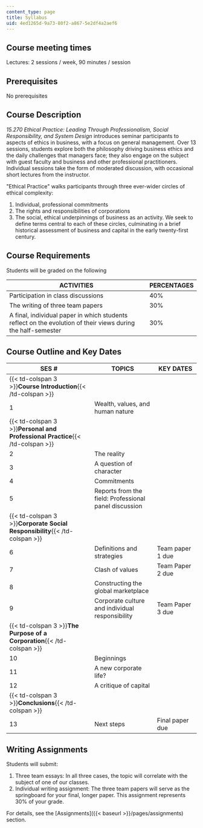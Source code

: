 ```yaml
---
content_type: page
title: Syllabus
uid: 4ed1265d-9a73-80f2-a867-5e2df4a2aef6
---
```


Course meeting times
--------------------

Lectures: 2 sessions / week, 90 minutes / session

Prerequisites
-------------

No prerequisites

Course Description
------------------

_15.270 Ethical Practice: Leading Through Professionalism, Social Responsibility, and System Design_ introduces seminar participants to aspects of ethics in business, with a focus on general management. Over 13 sessions, students explore both the philosophy driving business ethics and the daily challenges that managers face; they also engage on the subject with guest faculty and business and other professional practitioners. Individual sessions take the form of moderated discussion, with occasional short lectures from the instructor.

"Ethical Practice" walks participants through three ever-wider circles of ethical complexity:

1.  Individual, professional commitments
2.  The rights and responsibilities of corporations
3.  The social, ethical underpinnings of business as an activity. We seek to define terms central to each of these circles, culminating in a brief historical assessment of business and capital in the early twenty-first century.

Course Requirements
-------------------

Students will be graded on the following

| ACTIVITIES | PERCENTAGES |
| --- | --- |
| Participation in class discussions | 40% |
| The writing of three team papers | 30% |
| A final, individual paper in which students reflect on the evolution of their views during the half-semester | 30% 

Course Outline and Key Dates
----------------------------

| SES # | TOPICS | KEY DATES |
| --- | --- | --- |
| {{< td-colspan 3 >}}**Course Introduction**{{< /td-colspan >}} |||
| 1 | Wealth, values, and human nature | &nbsp; |
| {{< td-colspan 3 >}}**Personal and Professional Practice**{{< /td-colspan >}} |||
| 2 | The reality | &nbsp; |
| 3 | A question of character | &nbsp; |
| 4 | Commitments | &nbsp; |
| 5 | Reports from the field: Professional panel discussion | &nbsp; |
| {{< td-colspan 3 >}}**Corporate Social Responsibility**{{< /td-colspan >}} |||
| 6 | Definitions and strategies | Team paper 1 due |
| 7 | Clash of values | Team Paper 2 due |
| 8 | Constructing the global marketplace | &nbsp; |
| 9 | Corporate culture and individual responsibility | Team Paper 3 due |
| {{< td-colspan 3 >}}**The Purpose of a Corporation**{{< /td-colspan >}} |||
| 10 | Beginnings | &nbsp; |
| 11 | A new corporate life? | &nbsp; |
| 12 | A critique of capital | &nbsp; |
| {{< td-colspan 3 >}}**Conclusions**{{< /td-colspan >}} |||
| 13 | Next steps | Final paper due 

Writing Assignments
-------------------

Students will submit:

1.  Three team essays: In all three cases, the topic will correlate with the subject of one of our classes.
2.  Individual writing assignment: The three team papers will serve as the springboard for your final, longer paper. This assignment represents 30% of your grade.

For details, see the [Assignments]({{< baseurl >}}/pages/assignments) section.